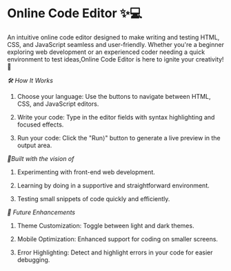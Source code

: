 # Online Code Editor ✨💻
 An intuitive online code editor designed to make writing and testing HTML, CSS, and JavaScript seamless and user-friendly. Whether you're a beginner exploring web development or an experienced coder needing a quick environment to test ideas,Online Code Editor is here to ignite your creativity! 🚀


*🛠 How It Works*

1. Choose your language: Use the buttons to navigate between HTML, CSS, and JavaScript editors.
  
2. Write your code: Type in the editor fields with syntax highlighting and focused effects.
   
3. Run your code: Click the "Run⟩" button to generate a live preview in the output area.

*🎯Built with the vision of*

1. Experimenting with front-end web development.
   
2. Learning by doing in a supportive and straightforward environment.
 
3. Testing small snippets of code quickly and efficiently.
   
*🔧 Future Enhancements*

1. Theme Customization: Toggle between light and dark themes.
   
2. Mobile Optimization: Enhanced support for coding on smaller screens.
  
3. Error Highlighting: Detect and highlight errors in your code for easier debugging.

